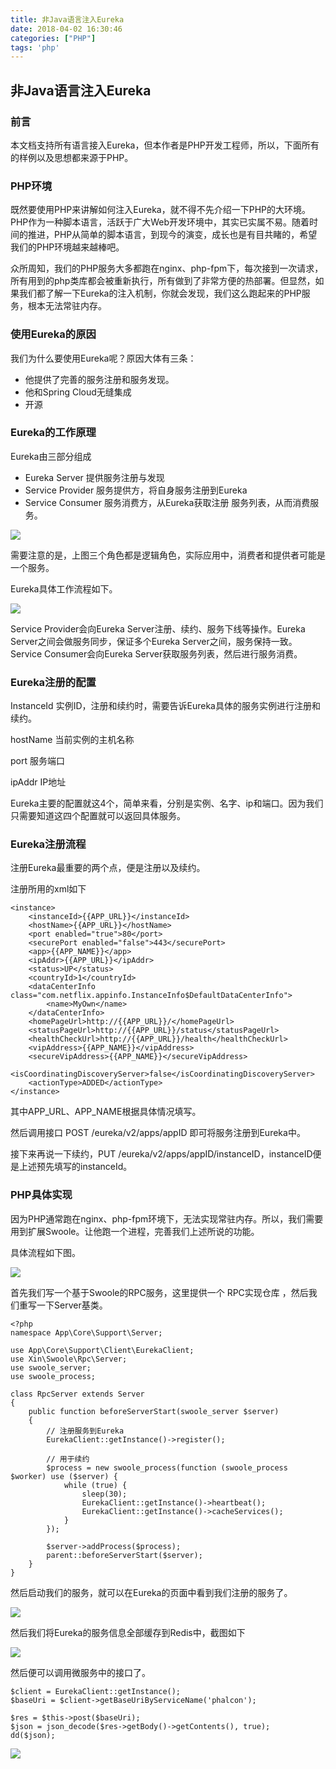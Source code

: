 ```yaml
---
title: 非Java语言注入Eureka
date: 2018-04-02 16:30:46
categories: ["PHP"]
tags: 'php'
---
```


## 非Java语言注入Eureka

### 前言

本文档支持所有语言接入Eureka，但本作者是PHP开发工程师，所以，下面所有的样例以及思想都来源于PHP。

### PHP环境

既然要使用PHP来讲解如何注入Eureka，就不得不先介绍一下PHP的大环境。PHP作为一种脚本语言，活跃于广大Web开发环境中，其实已实属不易。随着时间的推进，PHP从简单的脚本语言，到现今的演变，成长也是有目共睹的，希望我们的PHP环境越来越棒吧。

众所周知，我们的PHP服务大多都跑在nginx、php-fpm下，每次接到一次请求，所有用到的php类库都会被重新执行，所有做到了非常方便的热部署。但显然，如果我们都了解一下Eureka的注入机制，你就会发现，我们这么跑起来的PHP服务，根本无法常驻内存。

### 使用Eureka的原因

我们为什么要使用Eureka呢？原因大体有三条：

- 他提供了完善的服务注册和服务发现。
- 他和Spring Cloud无缝集成
- 开源

### Eureka的工作原理

Eureka由三部分组成

- Eureka Server 提供服务注册与发现
- Service Provider 服务提供方，将自身服务注册到Eureka
- Service Consumer 服务消费方，从Eureka获取注册 服务列表，从而消费服务。

<img src="http://oni42o7kl.bkt.clouddn.com/eureka.jpg">

需要注意的是，上图三个角色都是逻辑角色，实际应用中，消费者和提供者可能是一个服务。

Eureka具体工作流程如下。

<img src="http://oni42o7kl.bkt.clouddn.com/eureka1.jpg">

Service Provider会向Eureka Server注册、续约、服务下线等操作。Eureka Server之间会做服务同步，保证多个Eureka Server之间，服务保持一致。Service Consumer会向Eureka Server获取服务列表，然后进行服务消费。

### Eureka注册的配置

InstanceId 实例ID，注册和续约时，需要告诉Eureka具体的服务实例进行注册和续约。

hostName 当前实例的主机名称

port 服务端口

ipAddr IP地址

Eureka主要的配置就这4个，简单来看，分别是实例、名字、ip和端口。因为我们只需要知道这四个配置就可以返回具体服务。

### Eureka注册流程

注册Eureka最重要的两个点，便是注册以及续约。

注册所用的xml如下

~~~
<instance>
    <instanceId>{{APP_URL}}</instanceId>
    <hostName>{{APP_URL}}</hostName>
    <port enabled="true">80</port>
    <securePort enabled="false">443</securePort>
    <app>{{APP_NAME}}</app>
    <ipAddr>{{APP_URL}}</ipAddr>
    <status>UP</status>
    <countryId>1</countryId>
    <dataCenterInfo class="com.netflix.appinfo.InstanceInfo$DefaultDataCenterInfo">
        <name>MyOwn</name>
    </dataCenterInfo>
    <homePageUrl>http://{{APP_URL}}/</homePageUrl>
    <statusPageUrl>http://{{APP_URL}}/status</statusPageUrl>
    <healthCheckUrl>http://{{APP_URL}}/health</healthCheckUrl>
    <vipAddress>{{APP_NAME}}</vipAddress>
    <secureVipAddress>{{APP_NAME}}</secureVipAddress>
    <isCoordinatingDiscoveryServer>false</isCoordinatingDiscoveryServer>
    <actionType>ADDED</actionType>
</instance>
~~~

其中APP_URL、APP_NAME根据具体情况填写。

然后调用接口 POST /eureka/v2/apps/appID 即可将服务注册到Eureka中。

接下来再说一下续约，PUT /eureka/v2/apps/appID/instanceID，instanceID便是上述预先填写的instanceId。

### PHP具体实现

因为PHP通常跑在nginx、php-fpm环境下，无法实现常驻内存。所以，我们需要用到扩展Swoole。让他跑一个进程，完善我们上述所说的功能。

具体流程如下图。

<img src="http://oni42o7kl.bkt.clouddn.com/PHP%E6%B3%A8%E5%85%A5Eureka%E6%B5%81%E7%A8%8B.png">

首先我们写一个基于Swoole的RPC服务，这里提供一个 RPC实现仓库 ，然后我们重写一下Server基类。

~~~
<?php
namespace App\Core\Support\Server;
 
use App\Core\Support\Client\EurekaClient;
use Xin\Swoole\Rpc\Server;
use swoole_server;
use swoole_process;
 
class RpcServer extends Server
{
    public function beforeServerStart(swoole_server $server)
    {
        // 注册服务到Eureka
        EurekaClient::getInstance()->register();
 
        // 用于续约
        $process = new swoole_process(function (swoole_process $worker) use ($server) {
            while (true) {
                sleep(30);
                EurekaClient::getInstance()->heartbeat();
                EurekaClient::getInstance()->cacheServices();
            }
        });
 
        $server->addProcess($process);
        parent::beforeServerStart($server);
    }
}
~~~

然后启动我们的服务，就可以在Eureka的页面中看到我们注册的服务了。

<img src="http://oni42o7kl.bkt.clouddn.com/1521712457260.jpg">

然后我们将Eureka的服务信息全部缓存到Redis中，截图如下

<img src="http://oni42o7kl.bkt.clouddn.com/1521715056369.jpg">

然后便可以调用微服务中的接口了。

~~~
$client = EurekaClient::getInstance();
$baseUri = $client->getBaseUriByServiceName('phalcon');
 
$res = $this->post($baseUri);
$json = json_decode($res->getBody()->getContents(), true);
dd($json);
~~~

<img src="http://oni42o7kl.bkt.clouddn.com/1521715121215.jpg">
















